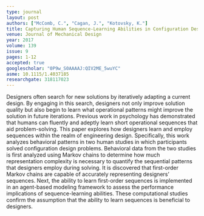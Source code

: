 ```yaml
---
type: journal
layout: post
authors: ["McComb, C.", "Cagan, J.", "Kotovsky, K."]
title: Capturing Human Sequence-Learning Abilities in Configuration Design Tasks through Markov Chains
venue: Journal of Mechanical Design
year: 2017
volume: 139
issue: 9
pages: 1-12
accepted: true
googlescholar: "0P9w_S0AAAAJ:QIV2ME_5wuYC"
asme: 10.1115/1.4037185
researchgate: 318117023
---
```

Designers often search for new solutions by iteratively adapting a current design. By engaging in this search, designers not only improve solution quality but also begin to learn what operational patterns might improve the solution in future iterations. Previous work in psychology has demonstrated that humans can fluently and adeptly learn short operational sequences that aid problem-solving. This paper explores how designers learn and employ sequences within the realm of engineering design. Specifically, this work analyzes behavioral patterns in two human studies in which participants solved configuration design problems. Behavioral data from the two studies is first analyzed using Markov chains to determine how much representation complexity is necessary to quantify the sequential patterns that designers employ during solving. It is discovered that first-order Markov chains are capable of accurately representing designers’ sequences. Next, the ability to learn first-order sequences is implemented in an agent-based modeling framework to assess the performance implications of sequence-learning abilities. These computational studies confirm the assumption that the ability to learn sequences is beneficial to designers.
